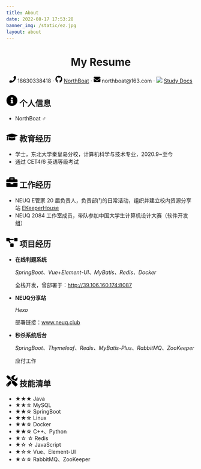 ```yaml
---
title: About
date: 2022-08-17 17:53:28
banner_img: /static/ez.jpg
layout: about
---
```


 <center>
     <h1>My Resume</h1>
     <div>
         <span>
             <img src="assets/phone-solid.svg" width="18px">
             18630338418
         </span>
         ·
         <span>
             <img src="assets/github-brands.svg" width="18px">
             <a href="https://github.com/NorthBoat">NorthBoat</a>
         </span>
         ·
         <span>
             <img src="assets/envelope-solid.svg" width="18px">
             northboat@163.com
         </span>
         ·
         <span>
         	 <img src="assets/logo.ico" width="18px">
        	 <a href="https://northboat-docs.vercel.app">Study Docs</a>
    	 </span>
 	</div>
</center>


 ## <img src="assets/info-circle-solid.svg" width="30px"> 个人信息 

 - NorthBoat ♂

## <img src="assets/graduation-cap-solid.svg" width="30px"> 教育经历

- 学士，东北大学秦皇岛分校，计算机科学与技术专业，2020.9~至今
- 通过 CET4/6 英语等级考试

## <img src="assets/briefcase-solid.svg" width="30px"> 工作经历

- NEUQ E管家 20 届负责人，负责部门的日常活动，组织并建立校内资源分享站 [EKeeperHouse](https://www.neuq.club)
- NEUQ 2084 工作室成员，带队参加中国大学生计算机设计大赛（软件开发组）

## <img src="assets/project-diagram-solid.svg" width="30px"> 项目经历

- **在线判题系统**

  *SpringBoot、Vue+Element-UI、MyBatis、Redis、Docker* 

  全栈开发，曾部署于：http://39.106.160.174:8087

- **NEUQ分享站**

  *Hexo*

  部署链接：www.neuq.club

- **秒杀系统后台**

  *SpringBoot、Thymeleaf、Redis、MyBatis-Plus、RabbitMQ、ZooKeeper*

  应付工作

## <img src="assets/tools-solid.svg" width="30px"> 技能清单

- ★★★ Java
- ★★☆  MySQL
- ★★☆ SpringBoot
- ★★☆ Linux
- ★★☆ Docker
- ★★☆ C++、Python
- ★☆ ☆  Redis
- ★☆ ☆ JavaScript
- ★☆☆  Vue、Element-UI
- ★☆☆ RabbitMQ、ZooKeeper

